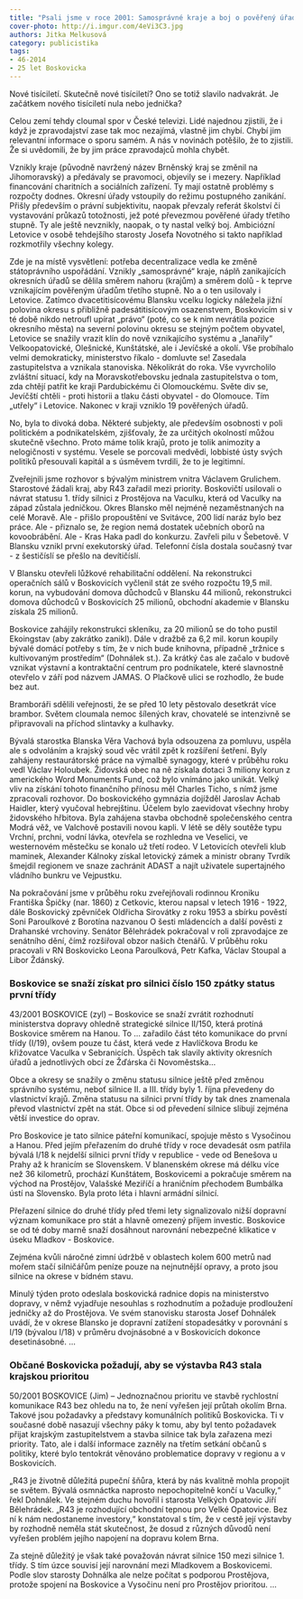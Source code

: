 ```yaml
---
title: "Psali jsme v roce 2001: Samosprávné kraje a boj o pověřený úřad"
cover-photo: http://i.imgur.com/4eVi3C3.jpg
authors: Jitka Melkusová
category: publicistika
tags: 
- 46-2014
- 25 let Boskovicka
---
```

Nové tisíciletí. Skutečně nové tisíciletí? Ono se totiž slavilo nadvakrát. Je začátkem nového tisíciletí nula nebo jednička? 

Celou zemí tehdy cloumal spor v České televizi. Lidé najednou zjistili, že i když je zpravodajství zase tak moc nezajímá, vlastně jim chybí. Chybí jim relevantní informace o sporu samém. A nás v novinách potěšilo, že to zjistili. Že si uvědomili, že by jim práce zpravodajců mohla chybět.

Vznikly kraje (původně navržený název Brněnský kraj se změnil na Jihomoravský) a předávaly se pravomoci, objevily se i mezery. Například financování charitních a sociálních zařízení. Ty mají ostatně problémy s rozpočty dodnes. Okresní úřady vstoupily do režimu postupného zanikání. Přišly především o právní subjektivitu, naopak převzaly referát školství či vystavování průkazů totožnosti, jež poté převezmou pověřené úřady třetího stupně. Ty ale ještě nevznikly, naopak, o ty nastal velký boj. Ambiciózní Letovice v osobě tehdejšího starosty Josefa Novotného si takto například rozkmotřily všechny kolegy. 

Zde je na místě vysvětlení: potřeba decentralizace vedla ke změně státoprávního uspořádání. Vznikly „samosprávné“ kraje, náplň zanikajících okresních úřadů se dělila směrem nahoru (krajům) a směrem dolů - k teprve vznikajícím pověřeným úřadům třetího stupně. No a o ten usilovaly i Letovice. Zatímco dvacetitisícovému Blansku vcelku logicky náležela jižní polovina okresu s přibližně padesátitisícovým osazenstvem, Boskovicím si v té době nikdo netroufl upírat „právo“ (poté, co se k nim nevrátila pozice okresního města) na severní polovinu okresu se stejným počtem obyvatel, Letovice se snažily vrazit klín do nově vznikajícího systému a „lanařily“ Velkoopatovické, Olešnické, Kunštátské, ale i Jevíčské a okolí. Vše probíhalo velmi demokraticky, ministerstvo říkalo - domluvte se! Zasedala zastupitelstva a vznikala stanoviska. Několikrát do roka. Vše vyvrcholilo zvláštní situací, kdy na Moravskotřebovsku jednala zastupitelstva o tom, zda chtějí patřit ke kraji Pardubickému či Olomouckému. Světe div se, Jevíčští chtěli - proti historii a tlaku části obyvatel - do Olomouce. Tím „utřely“ i Letovice. Nakonec v kraji vzniklo 19 pověřených úřadů.

No, byla to divoká doba. Některé subjekty, ale především osobnosti v poli politickém a podnikatelském, zjišťovaly, že za určitých okolností můžou skutečně všechno. Proto máme tolik krajů, proto je tolik animozity a nelogičnosti v systému. Vesele se porcovali medvědi, lobbisté ústy svých politiků přesouvali kapitál a s úsměvem tvrdili, že to je legitimní. 

Zveřejnili jsme rozhovor s bývalým ministrem vnitra Václavem Grulichem. Starostové žádali kraj, aby R43 zařadil mezi priority. Boskovičtí usilovali o návrat statusu 1. třídy silnici z Prostějova na Vaculku, která od Vaculky na západ zůstala jedničkou. Okres Blansko měl nejméně nezaměstnaných na celé Moravě. Ale - přišlo propouštění ve Svitávce, 200 lidí naráz bylo bez práce. Ale - přiznalo se, že region nemá dostatek učebních oborů na kovoobrábění. Ale - Kras Haka padl do konkurzu. Zavřeli pilu v Šebetově. V Blansku vznikl první exekutorský úřad. Telefonní čísla dostala současný tvar - z šestičíslí se přešlo na devítičíslí.

V Blansku otevřeli lůžkové rehabilitační oddělení. Na rekonstrukci operačních sálů v Boskovicích vyčlenil stát ze svého rozpočtu 19,5 mil. korun, na vybudování domova důchodců v Blansku 44 milionů, rekonstrukci domova důchodců v Boskovicích 25 milionů, obchodní akademie v Blansku získala 25 milionů. 

Boskovice zahájily rekonstrukci skleníku, za 20 milionů se do toho pustil Ekoingstav (aby zakrátko zanikl). Dále v dražbě za 6,2 mil. korun koupily bývalé domácí potřeby s tím, že v nich bude knihovna, případně „tržnice s kultivovaným prostředím“ (Dohnálek st.). Za krátký čas ale začalo v budově vznikat výstavní a kontraktační centrum pro podnikatele, které slavnostně otevřelo v září pod názvem JAMAS. O Plačkově ulici se rozhodlo, že bude bez aut.

Bramboráři sdělili veřejnosti, že se před 10 lety pěstovalo desetkrát více brambor. Světem cloumala nemoc šílených krav, chovatelé se intenzivně se připravovali na příchod slintavky a kulhavky.

Bývalá starostka Blanska Věra Vachová byla odsouzena za pomluvu, uspěla ale s odvoláním a krajský soud věc vrátil zpět k rozšíření šetření.
Byly zahájeny restaurátorské práce na výmalbě synagogy, které v průběhu roku vedl Václav Holoubek. Židovská obec na ně získala dotaci 3 miliony korun z amerického Word Monuments Fund, což bylo vnímáno jako unikát. Velký vliv na získání tohoto finančního přínosu měl Charles Ticho, s nímž jsme zpracovali rozhovor. Do boskovického gymnázia dojížděl Jaroslav Achab Haidler, který vyučoval hebrejštinu. Účelem bylo zaevidovat všechny hroby židovského hřbitova. Byla zahájena stavba obchodně společenského centra Modrá věž, ve Valchově postavili novou kapli. V létě se děly soutěže typu Vrchní, prchni, vodní lávka, otevřela se rozhledna ve Veselici, ve westernovém městečku se konalo už třetí rodeo. V Letovicích otevřeli klub maminek, Alexander Kálnoky získal letovický zámek a ministr obrany Tvrdík šmejdil regionem ve snaze zachránit ADAST a najít uživatele supertajného vládního bunkru ve Vejpustku. 

Na pokračování jsme v průběhu roku zveřejňovali rodinnou Kroniku Františka Špičky (nar. 1860) z Cetkovic, kterou napsal v letech 1916 - 1922, dále Boskovický zpěvníček Oldřicha Sirovátky z roku 1953 a sbírku pověstí Soni Paroulkové z Borotína nazvanou O šesti mládencích a další pověsti z Drahanské vrchoviny. Senátor Bělehrádek pokračoval v roli zpravodajce ze senátního dění, čímž rozšiřoval obzor našich čtenářů.
V průběhu roku pracovali v RN Boskovicko Leona Paroulková, Petr Kafka, Václav Stoupal a Libor Ždánský.

### Boskovice se snaží získat pro silnici číslo 150 zpátky status první třídy

43/2001 BOSKOVICE (zyl) – Boskovice se snaží zvrátit rozhodnutí ministerstva dopravy ohledně strategické silnice II/150, která protíná Boskovice směrem na Hanou. To ... zařadilo část této komunikace do první třídy (I/19), ovšem pouze tu část, která vede z Havlíčkova Brodu ke křižovatce Vaculka v Sebranicích. Úspěch tak slavily aktivity okresních úřadů a jednotlivých obcí ze Žďárska či Novoměstska...

Obce a okresy se snažily o změnu statusu silnice ještě před změnou správního systému, neboť silnice II. a III. třídy byly 1. října převedeny do vlastnictví krajů. Změna statusu na silnici první třídy by tak dnes znamenala převod vlastnictví zpět na stát. Obce si od převedení silnice slibují zejména větší investice do oprav.

Pro Boskovice je tato silnice páteřní komunikací, spojuje město s Vysočinou a Hanou. Před jejím přeřazením do druhé třídy v roce devadesát osm patřila bývalá I/18 k nejdelší silnici první třídy v republice - vede od Benešova u Prahy až k hranicím se Slovenskem. V blanenském okrese má délku více než 36 kilometrů, prochází Kunštátem, Boskovicemi a pokračuje směrem na východ na Prostějov, Valašské Meziříčí a hraničním přechodem Bumbálka ústí na Slovensko. Byla proto léta i hlavní armádní silnicí.

Přeřazení silnice do druhé třídy před třemi lety signalizovalo nižší dopravní význam komunikace pro stát a hlavně omezený příjem investic. Boskovice se od té doby marně snaží dosáhnout narovnání nebezpečné klikatice v úseku Mladkov - Boskovice.

Zejména kvůli náročné zimní údržbě v oblastech kolem 600 metrů nad mořem stačí silničářům peníze pouze na nejnutnější opravy, a proto jsou silnice na okrese v bídném stavu.

Minulý týden proto odeslala boskovická radnice dopis na ministerstvo dopravy, v němž vyjadřuje nesouhlas s rozhodnutím a požaduje prodloužení jedničky až do Prostějova. Ve svém stanovisku starosta Josef Dohnálek uvádí, že v okrese Blansko je dopravní zatížení stopadesátky v porovnání s I/19 (bývalou I/18) v průměru dvojnásobné a v Boskovicích dokonce desetinásobné. ...

### Občané Boskovicka požadují, aby se výstavba R43 stala krajskou prioritou

50/2001 BOSKOVICE (Jim) – Jednoznačnou prioritu ve stavbě rychlostní komunikace R43 bez ohledu na to, že není vyřešen její průtah okolím Brna. Takové jsou požadavky a představy komunálních politiků Boskovicka. Ti v současné době nasazují všechny páky k tomu, aby byl tento požadavek přijat krajským zastupitelstvem a stavba silnice tak byla zařazena mezi priority. Tato, ale i další informace zazněly na třetím setkání občanů s politiky, které bylo tentokrát věnováno problematice dopravy v regionu a v Boskovicích. 

„R43 je životně důležitá pupeční šňůra, která by nás kvalitně mohla propojit se světem. Bývalá osmnáctka naprosto nepochopitelně končí u Vaculky,“ řekl Dohnálek. Ve stejném duchu hovořil i starosta Velkých Opatovic Jiří Bělehrádek. „R43 je rozhodující obchodní tepnou pro Velké Opatovice. Bez ní k nám nedostaneme investory,“ konstatoval s tím, že v cestě její výstavby by rozhodně neměla stát skutečnost, že dosud z různých důvodů není vyřešen problém jejího napojení na dopravu kolem Brna. 

Za stejně důležitý je však také považován návrat silnice 150 mezi silnice 1. třídy. S tím úzce souvisí její narovnání mezi Mladkovem a Boskovicemi. Podle slov starosty Dohnálka ale nelze počítat s podporou Prostějova, protože spojení na Boskovice a Vysočinu není pro Prostějov prioritou. ...




